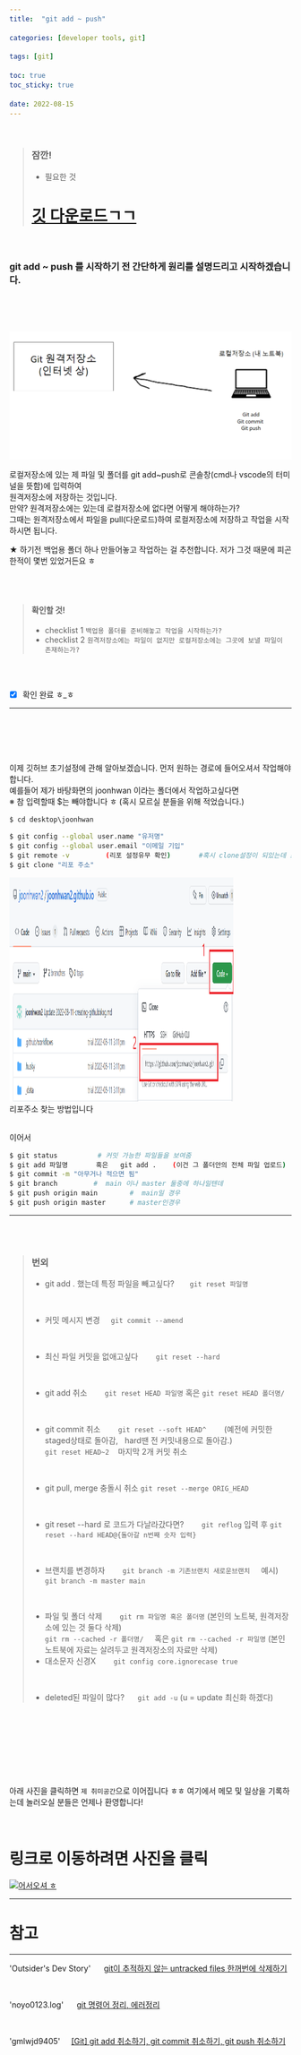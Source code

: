 ```yaml
---
title:  "git add ~ push"

categories: [developer tools, git]

tags: [git]

toc: true
toc_sticky: true
 
date: 2022-08-15
---
```

<br>

> ### 잠깐!
> * 필요한 것
> # [깃 다운로드ㄱㄱ](https://git-scm.com/downloads)

<br>

### git add ~ push 를 시작하기 전 간단하게 원리를 설명드리고 시작하겠습니다.

<br>
<br>
<br>

![Desktop View](/assets/img/2022-08-15/1.PNG)
   
로컬저장소에 있는 제 파일 및 폴더를 git add~push로 콘솔창(cmd나 vscode의 터미널을 뜻함)에 입력하여\
원격저장소에 저장하는 것입니다.\
만약? 원격저장소에는 있는데 로컬저장소에 없다면 어떻게 해야하는가?\
그때는 원격저장소에서 파일을 pull(다운로드)하여 로컬저장소에 저장하고 작업을 시작하시면 됩니다.
<br>

★ 하기전 백업용 폴더 하나 만들어놓고 작업하는 걸 추천합니다. 저가 그것 때문에 피곤한적이 몇번 있었거든요 ㅎ


<br>
<br>

> #### 확인할 것!
> * checklist 1
> `백업용 폴더를 준비해놓고 작업을 시작하는가?`
> * checklist 2
> `원격저장소에는 파일이 없지만 로컬저장소에는 그곳에 보낼 파일이 존재하는가?`

<br>
<br>

- [x] 확인 완료 ㅎ_ㅎ

***

<br>
<br>
<br>
<br>

이제 깃허브 초기설정에 관해 알아보겠습니다. 먼저 원하는 경로에 들어오셔서 작업해야합니다.\
예를들어 제가 바탕화면의 joonhwan 이라는 폴더에서 작업하고싶다면\
※ 참 입력할때 $는 빼야합니다 ㅎ (혹시 모르실 분들을 위해 적었습니다.)
```
$ cd desktop\joonhwan
```

```bash
$ git config --global user.name "유저명"
$ git config --global user.email "이메일 기입"
$ git remote -v         (리포 설정유무 확인)       #혹시 clone설정이 되있는데 초기화 하고싶다면 git init 입력
$ git clone "리포 주소"
```

<img src="/assets/img/2022-08-12/5.PNG" width="400" height="400">

<br>
리포주소 찾는 방법입니다 

<br>
<br>

이어서

```bash
$ git status          # 커밋 가능한 파일들을 보여줌
$ git add 파일명       혹은   git add .    (이건 그 폴더안의 전체 파일 업로드)
$ git commit -m "아무거나 적으면 됨"
$ git branch         #  main 이나 master 둘중에 하나일텐데
$ git push origin main        #  main일 경우
$ git push origin master      # master인경우
```

***

<br>
<br>

> ### 번외
> * git add . 했는데 특정 파일을 빼고싶다? &nbsp;&nbsp;&nbsp;&nbsp;&nbsp;
> `git reset 파일명`
>  
> <br>
> 
> * 커밋 메시지 변경 &nbsp;&nbsp;&nbsp;
> `git commit --amend`
>  
> <br>
> 
> * 최신 파일 커밋을 없애고싶다 &nbsp;&nbsp;&nbsp;&nbsp;&nbsp;&nbsp;
> `git reset --hard`
>  
> <br>
> 
> * git add 취소 &nbsp;&nbsp;&nbsp;&nbsp;&nbsp;&nbsp;
> `git reset HEAD 파일명`   혹은 `git reset HEAD 폴더명/`
>  
> <br>
> 
> * git commit 취소 &nbsp;&nbsp;&nbsp;&nbsp;&nbsp;&nbsp;
> `git reset --soft HEAD^` &nbsp;&nbsp;&nbsp;&nbsp;&nbsp;&nbsp; (예전에 커밋한 staged상태로 돌아감, &nbsp; hard땐 전 커밋내용으로 돌아감.)\
> `git reset HEAD~2` &nbsp;&nbsp; 마지막 2개 커밋 취소
>  
> <br>
> 
> * git pull, merge 충돌시 취소
> `git reset --merge ORIG_HEAD`
>  
> <br>
> 
> * git reset --hard 로 코드가 다날라갔다면? &nbsp;&nbsp;&nbsp;&nbsp;&nbsp;&nbsp;
> `git reflog` 입력 후 `git reset --hard HEAD@{돌아갈 n번째 숫자 입력}`
>  
> <br>
> 
> * 브랜치를 변경하자 &nbsp;&nbsp;&nbsp;&nbsp;&nbsp;&nbsp;
> `git branch -m 기존브랜치 새로운브랜치` &nbsp;&nbsp;&nbsp; 예시) `git branch -m master main`
>  
> <br>
> 
> * 파일 및 폴더 삭제 &nbsp;&nbsp;&nbsp;&nbsp;&nbsp;&nbsp;
> `git rm 파일명 혹은 폴더명` (본인의 노트북, 원격저장소에 있는 것 둘다 삭제)\
> `git rm --cached -r 폴더명/` &nbsp;&nbsp;&nbsp; 혹은 `git rm --cached -r 파일명` (본인 노트북에 자료는 살려두고 원격저장소의 자료만 삭제)
> * 대소문자 신경X &nbsp;&nbsp;&nbsp;&nbsp;&nbsp;&nbsp;     `git config core.ignorecase true`
>
> <br>
>
> * deleted된 파일이 많다? &nbsp;&nbsp;&nbsp;&nbsp;
> `git add -u` (u = update 최신화 하겠다)


<br>
<br>
<br>
<br>
<br>
<br>
<br>


아래 사진을 클릭하면 `제 취미공간`으로 이어집니다 ㅎㅎ 여기에서 메모 및 일상을 기록하는데 놀러오실 분들은 언제나 환영합니다!

<br>

# 링크로 이동하려면 사진을 클릭

[![어서오셔 ㅎ](https://encrypted-tbn0.gstatic.com/images?q=tbn:ANd9GcQk-zPB4TCuWRNJVIF0aWgniDPNJgUTdXmILg&usqp=CAU)](https://discord.gg/zkzk5xtm)


---
# 참고
---
'Outsider's Dev Story' &nbsp;&nbsp;&nbsp;&nbsp;   [git이 추적하지 않는 untracked files 한꺼번에 삭제하기](https://blog.outsider.ne.kr/1164)

<br>

'noyo0123.log' &nbsp;&nbsp;&nbsp;&nbsp; [git 명령어 정리, 에러정리](https://velog.io/@noyo0123/git-%EB%AA%85%EB%A0%B9%EC%96%B4-%EC%A0%95%EB%A6%AC-%EC%97%90%EB%9F%AC%EC%A0%95%EB%A6%AC-znk1zz2k5e)

<br>

'gmlwjd9405' &nbsp;&nbsp;&nbsp;&nbsp;[[Git] git add 취소하기, git commit 취소하기, git push 취소하기](https://gmlwjd9405.github.io/2018/05/25/git-add-cancle.html)